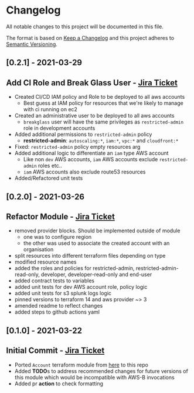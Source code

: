 # Changelog
All notable changes to this project will be documented in this file.

The format is based on [Keep a Changelog](http://keepachangelog.com/en/1.0.0/)
and this project adheres to [Semantic Versioning](http://semver.org/spec/v2.0.0.html).

## [0.2.1] - 2021-03-29
## Add CI Role and Break Glass User - [Jira Ticket](https://collaborate2.ons.gov.uk/jira/browse/IDPT-354)
- Created CI/CD IAM policy and Role to be deployed to all aws accounts
  - Best guess at IAM policy for resources that we're likely to manage with ci running on ec2
- Created an administrative user to be deployed to all aws accounts
  - `breakglass` user will have the same privileges as `restricted-admin` role in development accounts
- Added additional permissions to `restricted-admin` policy
  - **restricted-admin**: `autoscaling:*`, `iam:*`, `vpc:*` and `cloudfront:*`
- Fixed: `restricted-admin` policy empty resources arg
- Added additional logic to differentiate an `iam` type AWS account
  - Like non `dev` AWS accounts, `iam` AWS accounts exclude `restricted-admin` roles etc..
  - `iam` AWS accounts also exclude route53 resources
- Added/Refactored unit tests


## [0.2.0] - 2021-03-26
## Refactor Module - [Jira Ticket](https://collaborate2.ons.gov.uk/jira/browse/IDPT-355)
- removed provider blocks.  Should be implemented outside of module
  - one was to configure region
  - the other was used to associate the created account with an organisation
- split resources into different terraform files depending on type
- modified resource names
- added the roles and policies for restricted-admin, restricted-admin-read-only, developer, developer-read-only and end-user
- added contract tests to variables
- added unit tests for dev AWS account role, policy logic
- added unit tests for s3 splunk logs logic
- pinned versions to terraform 14 and aws provider ~> 3
- amended readme to reflect changes
- added steps to github actions yaml


## [0.1.0] - 2021-03-22
## Initial Commit - [Jira Ticket](https://collaborate2.ons.gov.uk/jira/browse/IDPT-351)
- Ported `Account` terraform module from [here](https://github.com/ONSdigital/aws-terraform/tree/main/terraform/aws/Account) 
  to this repo
- Added **TODO**s to address recommended changes for future versions of this module which would be incompatible with AWS-B
  invocations
- Added pr **action** to check formatting
